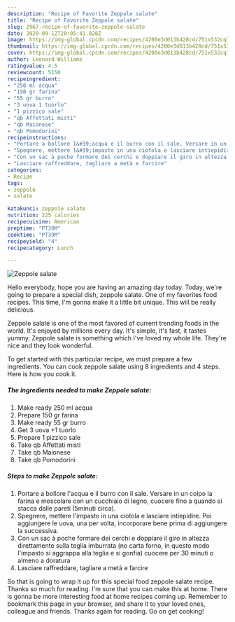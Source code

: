 ```yaml
---
description: "Recipe of Favorite Zeppole salate"
title: "Recipe of Favorite Zeppole salate"
slug: 2967-recipe-of-favorite-zeppole-salate
date: 2020-09-12T20:05:41.026Z
image: https://img-global.cpcdn.com/recipes/4200e3d013b428cd/751x532cq70/zeppole-salate-recipe-main-photo.jpg
thumbnail: https://img-global.cpcdn.com/recipes/4200e3d013b428cd/751x532cq70/zeppole-salate-recipe-main-photo.jpg
cover: https://img-global.cpcdn.com/recipes/4200e3d013b428cd/751x532cq70/zeppole-salate-recipe-main-photo.jpg
author: Leonard Williams
ratingvalue: 4.5
reviewcount: 5150
recipeingredient:
- "250 ml acqua"
- "150 gr farina"
- "55 gr burro"
- "3 uova 1 tuorlo"
- "1 pizzico sale"
- "qb Affettati misti"
- "qb Maionese"
- "qb Pomodorini"
recipeinstructions:
- "Portare a bollore l&#39;acqua e il burro con il sale. Versare in un colpo la farina e mescolare con un cucchiaio di legno, cuocere fino a quando si stacca dalle pareti (5minuti circa)."
- "Spegnere, mettere l&#39;impasto in una ciotola e lasciare intiepidire. Poi aggiungere le uova, una per volta, incorporare bene prima di aggiungere la successiva."
- "Con un sac à poche formare dei cerchi e doppiare il giro in altezza direttamente sulla teglia imburrata (no carta forno, in questo modo l&#39;impasto si aggrappa alla teglia e si gonfia) cuocere per 30 minuti o almeno a doratura"
- "Lasciare raffreddare, tagliare a metà e farcire"
categories:
- Recipe
tags:
- zeppole
- salate

katakunci: zeppole salate 
nutrition: 225 calories
recipecuisine: American
preptime: "PT39M"
cooktime: "PT39M"
recipeyield: "4"
recipecategory: Lunch

---
```



![Zeppole salate](https://img-global.cpcdn.com/recipes/4200e3d013b428cd/751x532cq70/zeppole-salate-recipe-main-photo.jpg)

Hello everybody, hope you are having an amazing day today. Today, we're going to prepare a special dish, zeppole salate. One of my favorites food recipes. This time, I'm gonna make it a little bit unique. This will be really delicious.



Zeppole salate is one of the most favored of current trending foods in the world. It's enjoyed by millions every day. It's simple, it's fast, it tastes yummy. Zeppole salate is something which I've loved my whole life. They're nice and they look wonderful.


To get started with this particular recipe, we must prepare a few ingredients. You can cook zeppole salate using 8 ingredients and 4 steps. Here is how you cook it.

<!--inarticleads1-->

##### The ingredients needed to make Zeppole salate:

1. Make ready 250 ml acqua
1. Prepare 150 gr farina
1. Make ready 55 gr burro
1. Get 3 uova +1 tuorlo
1. Prepare 1 pizzico sale
1. Take qb Affettati misti
1. Take qb Maionese
1. Take qb Pomodorini




<!--inarticleads2-->

##### Steps to make Zeppole salate:

1. Portare a bollore l&#39;acqua e il burro con il sale. Versare in un colpo la farina e mescolare con un cucchiaio di legno, cuocere fino a quando si stacca dalle pareti (5minuti circa).
1. Spegnere, mettere l&#39;impasto in una ciotola e lasciare intiepidire. Poi aggiungere le uova, una per volta, incorporare bene prima di aggiungere la successiva.
1. Con un sac à poche formare dei cerchi e doppiare il giro in altezza direttamente sulla teglia imburrata (no carta forno, in questo modo l&#39;impasto si aggrappa alla teglia e si gonfia) cuocere per 30 minuti o almeno a doratura
1. Lasciare raffreddare, tagliare a metà e farcire




So that is going to wrap it up for this special food zeppole salate recipe. Thanks so much for reading. I'm sure that you can make this at home. There is gonna be more interesting food at home recipes coming up. Remember to bookmark this page in your browser, and share it to your loved ones, colleague and friends. Thanks again for reading. Go on get cooking!
